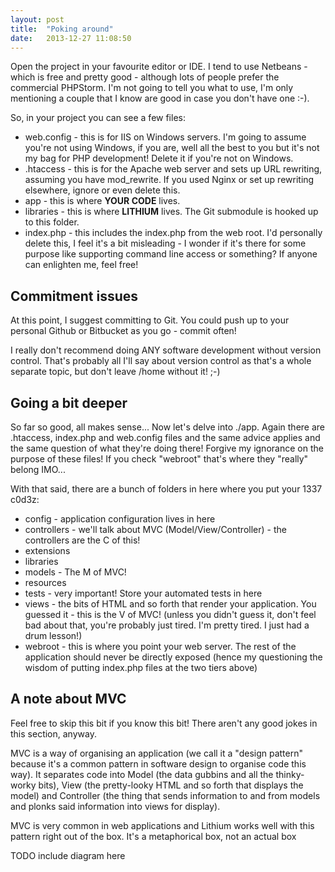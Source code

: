 ```yaml
---
layout: post
title:  "Poking around"
date:   2013-12-27 11:08:50
---
```


Open the project in your favourite editor or IDE. I tend to use Netbeans - which is free and pretty good - although lots of people prefer the commercial PHPStorm. I'm not going to tell you what to use, I'm only mentioning a couple that I know are good in case you don't have one :-).

So, in your project you can see a few files:

* web.config - this is for IIS on Windows servers. I'm going to assume you're not using Windows, if you are, well all the best to you but it's not my bag for PHP development! Delete it if you're not on Windows.
* .htaccess - this is for the Apache web server and sets up URL rewriting, assuming you have mod_rewrite. If you used Nginx or set up rewriting elsewhere, ignore or even delete this.
* app - this is where **YOUR CODE** lives.
* libraries - this is where **LITHIUM** lives. The Git submodule is hooked up to this folder.
* index.php - this includes the index.php from the web root. I'd personally delete this, I feel it's a bit misleading - I wonder if it's there for some purpose like supporting command line access or something? If anyone can enlighten me, feel free!

## Commitment issues

At this point, I suggest committing to Git. You could push up to your personal Github or Bitbucket as you go - commit often!

I really don't recommend doing ANY software development without version control. That's probably all I'll say about version control as that's a whole separate topic, but don't leave /home without it! ;-)

## Going a bit deeper

So far so good, all makes sense... Now let's delve into ./app. Again there are .htaccess, index.php and web.config files and the same advice applies and the same question of what they're doing there! Forgive my ignorance on the purpose of these files! If you check "webroot" that's where they "really" belong IMO...

With that said, there are a bunch of folders in here where you put your 1337 c0d3z:

* config - application configuration lives in here
* controllers - we'll talk about MVC (Model/View/Controller) - the controllers are the C of this!
* extensions
* libraries
* models - The M of MVC!
* resources
* tests - very important! Store your automated tests in here
* views - the bits of HTML and so forth that render your application. You guessed it - this is the V of MVC! (unless you didn't guess it, don't feel bad about that, you're probably just tired. I'm pretty tired. I just had a drum lesson!)
* webroot - this is where you point your web server. The rest of the application should never be directly exposed (hence my questioning the wisdom of putting index.php files at the two tiers above)

## A note about MVC

Feel free to skip this bit if you know this bit! There aren't any good jokes in this section, anyway.

MVC is a way of organising an application (we call it a "design pattern" because it's a common pattern in software design to organise code this way). It separates code into Model (the data gubbins and all the thinky-worky bits), View (the pretty-looky HTML and so forth that displays the model) and Controller (the thing that sends information to and from models and plonks said information into views for display).

MVC is very common in web applications and Lithium works well with this pattern right out of the box. It's a metaphorical box, not an actual box

TODO include diagram here
